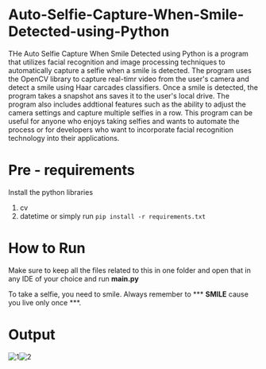 # Auto-Selfie-Capture-When-Smile-Detected-using-Python
  THe Auto Selfie Capture When Smile Detected using Python is a program that utilizes facial recognition and image processing techniques to automatically capture a selfie when a smile is detected. The program uses the OpenCV library to capture real-timr video from the user's camera and detect a smile using Haar carcades classifiers. Once a smile is detected, the program takes a snapshot ans saves it to the user's local drive. The program also includes addtional features such as the ability to adjust the camera settings and capture multiple selfies in a row. This program can be useful for anyone who enjoys taking selfies and wants to automate the process or for developers who want to incorporate facial recognition technology into their applications.

# Pre - requirements
Install the python libraries
1. cv
2. datetime
   or simply run ```pip install -r requirements.txt```

# How to Run 
  Make sure to keep all the files related to this in one folder and open that in any IDE of your choice and run **main.py**

  To take a selfie, you need to smile. Always remember to *** **SMILE** cause you live only once ***.

# Output
![1](https://github.com/user-attachments/assets/9aabb009-d6a5-40cc-bd8f-77f56308d8b7)![2](https://github.com/user-attachments/assets/bd81c737-9f26-4f15-8699-dd20df06693d)
